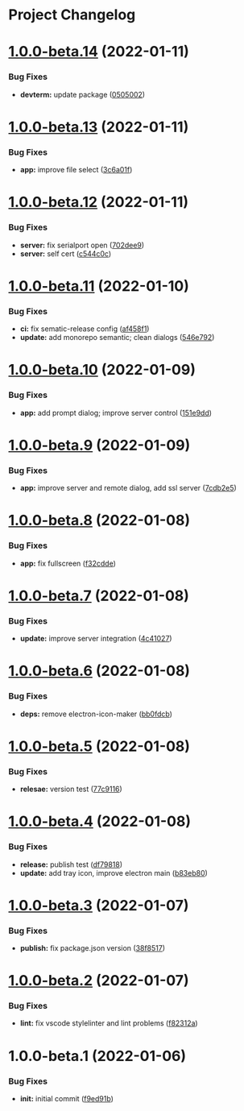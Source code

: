 # Project Changelog

# [1.0.0-beta.14](https://github.com/ThornWalli/devterm-toolbox/compare/v1.0.0-beta.13...v1.0.0-beta.14) (2022-01-11)


### Bug Fixes

* **devterm:** update package ([0505002](https://github.com/ThornWalli/devterm-toolbox/commit/0505002d2d660fc455fe0e1146462832f330837c))

# [1.0.0-beta.13](https://github.com/ThornWalli/devterm-toolbox/compare/v1.0.0-beta.12...v1.0.0-beta.13) (2022-01-11)


### Bug Fixes

* **app:** improve file select ([3c6a01f](https://github.com/ThornWalli/devterm-toolbox/commit/3c6a01f5067dfc04deda47f80aa73d647b3f2102))

# [1.0.0-beta.12](https://github.com/ThornWalli/devterm-toolbox/compare/v1.0.0-beta.11...v1.0.0-beta.12) (2022-01-11)


### Bug Fixes

* **server:** fix serialport open ([702dee9](https://github.com/ThornWalli/devterm-toolbox/commit/702dee993dd1b9c8930c97444100d41ba74ead83))
* **server:** self cert ([c544c0c](https://github.com/ThornWalli/devterm-toolbox/commit/c544c0ca46708200f901adbf2c3821e316149976))

# [1.0.0-beta.11](https://github.com/ThornWalli/devterm-toolbox/compare/v1.0.0-beta.10...v1.0.0-beta.11) (2022-01-10)


### Bug Fixes

* **ci:** fix sematic-release config ([af458f1](https://github.com/ThornWalli/devterm-toolbox/commit/af458f1d04fe2735878dd53e8aca279447679a2e))
* **update:** add monorepo semantic; clean dialogs ([546e792](https://github.com/ThornWalli/devterm-toolbox/commit/546e792a42e346642fff6e1d8d9d6521700cbacb))

# [1.0.0-beta.10](https://github.com/ThornWalli/devterm-toolbox/compare/v1.0.0-beta.9...v1.0.0-beta.10) (2022-01-09)


### Bug Fixes

* **app:** add prompt dialog; improve server control ([151e9dd](https://github.com/ThornWalli/devterm-toolbox/commit/151e9dd41e01e75e670a5b920c72a5459320be85))

# [1.0.0-beta.9](https://github.com/ThornWalli/devterm-toolbox/compare/v1.0.0-beta.8...v1.0.0-beta.9) (2022-01-09)


### Bug Fixes

* **app:** improve server and remote dialog, add ssl server ([7cdb2e5](https://github.com/ThornWalli/devterm-toolbox/commit/7cdb2e5f896fd49367857a413626b2921c0f9fcb))

# [1.0.0-beta.8](https://github.com/ThornWalli/devterm-toolbox/compare/v1.0.0-beta.7...v1.0.0-beta.8) (2022-01-08)


### Bug Fixes

* **app:** fix fullscreen ([f32cdde](https://github.com/ThornWalli/devterm-toolbox/commit/f32cdde4c0d73d804bbb7f460fe73bbf31bb0d1d))

# [1.0.0-beta.7](https://github.com/ThornWalli/devterm-toolbox/compare/v1.0.0-beta.6...v1.0.0-beta.7) (2022-01-08)


### Bug Fixes

* **update:** improve server integration ([4c41027](https://github.com/ThornWalli/devterm-toolbox/commit/4c41027cefe91b0272b700e9485048cebe2841f8))

# [1.0.0-beta.6](https://github.com/ThornWalli/devterm-toolbox/compare/v1.0.0-beta.5...v1.0.0-beta.6) (2022-01-08)


### Bug Fixes

* **deps:** remove electron-icon-maker ([bb0fdcb](https://github.com/ThornWalli/devterm-toolbox/commit/bb0fdcb3e1aca877591595272049a0367f50a6c0))

# [1.0.0-beta.5](https://github.com/ThornWalli/devterm-toolbox/compare/v1.0.0-beta.4...v1.0.0-beta.5) (2022-01-08)


### Bug Fixes

* **relesae:** version test ([77c9116](https://github.com/ThornWalli/devterm-toolbox/commit/77c9116a3b5471b5b62727348d62fe2334861876))

# [1.0.0-beta.4](https://github.com/ThornWalli/devterm-toolbox/compare/v1.0.0-beta.3...v1.0.0-beta.4) (2022-01-08)


### Bug Fixes

* **release:** publish test ([df79818](https://github.com/ThornWalli/devterm-toolbox/commit/df798188dfd80ec025609f334de1885aa6f57691))
* **update:** add tray icon, improve electron main ([b83eb80](https://github.com/ThornWalli/devterm-toolbox/commit/b83eb80a3e34c9a7addba39411bcb63c2a27aadb))

# [1.0.0-beta.3](https://github.com/ThornWalli/devterm-toolbox/compare/v1.0.0-beta.2...v1.0.0-beta.3) (2022-01-07)


### Bug Fixes

* **publish:** fix package.json version ([38f8517](https://github.com/ThornWalli/devterm-toolbox/commit/38f8517d2d5cfbf694bc7a73d212958a4826d6eb))

# [1.0.0-beta.2](https://github.com/ThornWalli/devterm-toolbox/compare/v1.0.0-beta.1...v1.0.0-beta.2) (2022-01-07)


### Bug Fixes

* **lint:** fix vscode stylelinter and lint problems ([f82312a](https://github.com/ThornWalli/devterm-toolbox/commit/f82312a95d1b2c7df21602df78872edfc11f3996))

# 1.0.0-beta.1 (2022-01-06)


### Bug Fixes

* **init:** initial commit ([f9ed91b](https://github.com/ThornWalli/devterm-toolbox/commit/f9ed91b23197e9ea80a2c7a38effb602a0a21d2e))
